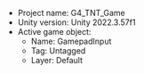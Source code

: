 <!-- UNITY CODE ASSIST INSTRUCTIONS START -->
- Project name: G4_TNT_Game
- Unity version: Unity 2022.3.57f1
- Active game object:
  - Name: GamepadInput
  - Tag: Untagged
  - Layer: Default
<!-- UNITY CODE ASSIST INSTRUCTIONS END -->